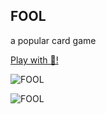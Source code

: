 ## FOOL
a popular card game

[Play with 🤪!](https://victor-magarlamov.github.io/fool/)

![FOOL](https://github.com/victor-magarlamov/fool/blob/master/packages/app/public/fool.png)

![FOOL](https://github.com/victor-magarlamov/fool/blob/master/packages/app/public/card-table.png)


